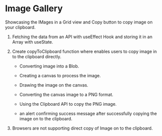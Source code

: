 # Image Gallery

Showcasing the IMages in a Grid view and Copy button to copy image on your clipboard.

1. Fetching the data from an API with useEffect Hook and storing it in an Array with useState.

2. Create copyToClipboard function where enables users to copy image in to the clipboard directly.
    
    - Converting image into a Blob.

    - Creating a canvas to process the image.

    - Drawing the image on the canvas.

    - Converting the canvas image to a PNG format.

    - Using the Clipboard API to copy the PNG image.

    - an alert confirming success message after successfully copying the image on to the clipboard.

3. Browsers are not supporting direct copy of Image on to the clipboard.